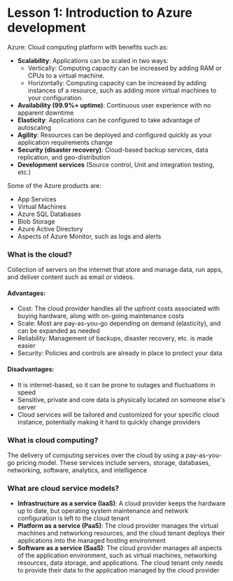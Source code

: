 # Lesson 1: Introduction to Azure development

Azure: Cloud computing platform with benefits such as:
- **Scalability**: Applications can be scaled in two ways:
    - Vertically: Computing capacity can be increased by adding RAM or CPUs to a virtual machine.
    - Horizontally: Computing capacity can be increased by adding instances of a resource, such as adding more virtual machines to your configuration.
- **Availability (99.9%+ uptime)**: Continuous user experience with no apparent downtime
- **Elasticity**: Applications can be configured to take advantage of autoscaling
- **Agility**: Resources can be deployed and configured quickly as your application requirements change
- **Security (disaster recovery)**: Cloud-based backup services, data replication, and geo-distribution
- **Development services** (Source control, Unit and integration testing, etc.)

Some of the Azure products are:
- App Services
- Virtual Machines
- Azure SQL Databases
- Blob Storage
- Azure Active Directory
- Aspects of Azure Monitor, such as logs and alerts

### What is the cloud?
Collection of servers on the internet that store and manage data, run apps, and deliver content such as email or videos.
 
#### Advantages:
- Cost: The cloud provider handles all the upfront costs associated with buying hardware, along with on-going maintenance costs
- Scale: Most are pay-as-you-go depending on demand (elasticity), and can be expanded as needed
- Reliability: Management of backups, disaster recovery, etc. is made easier
- Security: Policies and controls are already in place to protect your data

#### Disadvantages:
- It is internet-based, so it can be prone to outages and fluctuations in speed
- Sensitive, private and core data is physically located on someone else's server
- Cloud services will be tailored and customized for your specific cloud instance, potentially making it hard to quickly change providers

### What is cloud computing?
The delivery of computing services over the cloud by using a pay-as-you-go pricing model. These services include servers, storage, databases, networking,
software, analytics, and intelligence

### What are cloud service models?
- **Infrastructure as a service (IaaS)**: A cloud provider keeps the hardware up to date, but operating system maintenance and
        network configuration is left to the cloud tenant
- **Platform as a service (PaaS)**: The cloud provider manages the virtual machines and networking resources, and the cloud tenant
        deploys their applications into the managed hosting environment
- **Software as a service (SaaS)**: The cloud provider manages all aspects of the application environment, such as virtual machines,
        networking resources, data storage, and applications. The cloud tenant only needs to provide their data to the
        application managed by the cloud provider